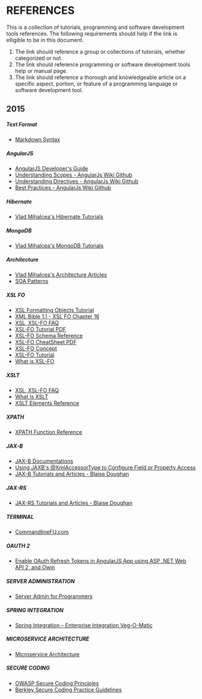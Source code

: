 REFERENCES
==========

This is a collection of tutorials, programming and software development tools references.
The following requirements should help if the link is elligible to be in this document.

1.  The link should reference a group or collections of tutorials, whether categorized or not.
2.  The link should reference programming or software development tools help or manual page.
3.  The link should reference a thorough and knowledgeable article on a specific aspect, portion, or feature of a programming language or software development tool. 

2015
----------

##### Text Format

+   [Markdown Syntax](http://daringfireball.net/projects/markdown)

##### AngularJS

+   [AngularJS Developer's Guide](https://docs.angularjs.org/guide)
+   [Understanding Scopes - AngularJs Wiki Github](https://github.com/angular/angular.js/wiki/Understanding-Scopes)
+   [Understanding Directives - AngularJs Wiki Github](https://github.com/angular/angular.js/wiki/Understanding-Directives)
+   [Best Practices - AngularJs Wiki Github](https://github.com/angular/angular.js/wiki/Best-Practices)

##### Hibernate

+   [Vlad Mihalcea's Hibernate Tutorials](http://vladmihalcea.com/tutorials/hibernate/)

##### MongoDB

+   [Vlad Mihalcea's MongoDB Tutorials](http://vladmihalcea.com/tutorials/mongodb/)

##### Architecture

+   [Vlad Mihalcea's Architecture Articles](http://vladmihalcea.com/category/architecture/)
+   [SOA Patterns](http://soapatterns.org)

##### XSL FO

+   [XSL Formatting Objects Tutorial](http://www.renderx.com/tutorial.html)
+   [XML Bible 1.1 - XSL FO Chapter 16](http://www.cafeconleche.org/books/bible3/chapters/ch16.html)
+   [XSL, XSL-FO FAQ](http://www.dpawson.co.uk/xsl/sect3/xsl-fo.html)
+   [XSL-FO Tutorial PDF](https://www.ecrion.com/help/support/pdf/xsl-fotutorial.pdf)
+   [XSL-FO Schema Reference](http://www.datypic.com/sc/fo11/ss.html)
+   [XSL-FO CheatSheet PDF](http://www.digilife.be/quickreferences/QRC/Extensible%20Stylesheet%20Language%20%28XSL%29%201.0.pdf)
+   [XSL-FO Concept](http://www.mulberrytech.com/papers/Intro2XSL-FO/Intro2XSL-FO.pdf)
+   [XSL-FO Tutorial](https://www.alt-soft.com/tutorial/xslfo_tutorial/intro-toc.html)
+   [What is XSL-FO](http://www.xml.com/pub/a/2002/03/20/xsl-fo.html)

##### XSLT

+   [XSL, XSL-FO FAQ](http://www.dpawson.co.uk/xsl/sect3/xsl-fo.html)
+   [What Is XSLT](http://www.xml.com/pub/a/2000/08/holman/index.html)
+   [XSLT Elements Reference](http://www.w3schools.com/xsl/xsl_w3celementref.asp)

##### XPATH

+   [XPATH Function Reference](http://www.w3schools.com/xpath/xpath_functions.asp)

##### JAX-B

+   [JAX-B Documentations](https://jaxb.java.net/)
+   [Using JAXB's @XmlAccessorType to Configure Field or Property Access](http://blog.bdoughan.com/2011/06/using-jaxbs-xmlaccessortype-to.html)
+   [JAX-B Tutorials and Articles - Blaise Doughan](http://blog.bdoughan.com/search/label/JAXB)

##### JAX-RS

+   [JAX-RS Tutorials and Articles - Blaise Doughan](http://blog.bdoughan.com/search/label/JAX-RS)

##### TERMINAL

+   [CommandlineFU.com](http://www.commandlinefu.com/commands/browse)

##### OAUTH 2

+   [Enable OAuth Refresh Tokens in AngularJS App using ASP .NET Web API 2, and Owin](http://bitoftech.net/2014/07/16/enable-oauth-refresh-tokens-angularjs-app-using-asp-net-web-api-2-owin/)

##### SERVER ADMINISTRATION

+   [Server Admin for Programmers](https://serversforhackers.com/)

##### SPRING INTEGRATION

+   [Spring Integration – Enterprise Integration Veg-O-Matic](http://www.intertech.com/Blog/spring-integration-enterprise-integration-veg-o-matic/)

##### MICROSERVICE ARCHITECTURE

+   [Microservice Architecture](http://microservices.io/index.html)

##### SECURE CODING

+   [OWASP Secure Coding Principles](https://www.owasp.org/index.php/Secure_Coding_Principles)
+   [Berkley Secure Coding Practice Guidelines](https://security.berkeley.edu/content/application-software-security-guidelines)